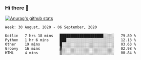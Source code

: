 ### Hi there 👋

[![Anurag's github stats](https://github-readme-stats.vercel.app/api?username=jinserrr&show_icons=true)](https://github.com/anuraghazra/github-readme-stats)


<!--START_SECTION:waka-->
```text
Week: 30 August, 2020 - 06 September, 2020

Kotlin   7 hrs 18 mins   ████████████████████░░░░░   79.89 % 
Python   1 hr 6 mins     ███░░░░░░░░░░░░░░░░░░░░░░   12.13 % 
Other    19 mins         █░░░░░░░░░░░░░░░░░░░░░░░░   03.63 % 
Groovy   16 mins         ▓░░░░░░░░░░░░░░░░░░░░░░░░   02.98 % 
HTML     4 mins          ▒░░░░░░░░░░░░░░░░░░░░░░░░   00.84 % 
```
<!--END_SECTION:waka-->
